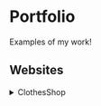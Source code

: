 # Portfolio

Examples of my work!

## Websites
<details>
  <summary>ClothesShop</summary>
  
  #### Heading
  1. 
</details>
